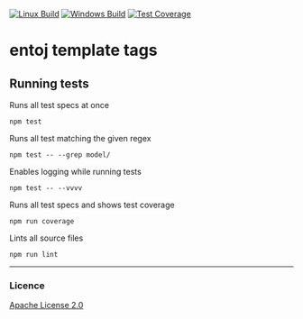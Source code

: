 
[![Linux Build][travis-image]][travis-url]
[![Windows Build][appveyor-image]][appveyor-url]
[![Test Coverage][coveralls-image]][coveralls-url]

# entoj template tags

## Running tests

Runs all test specs at once
```
npm test
```

Runs all test matching the given regex
```
npm test -- --grep model/
```

Enables logging while running tests
```
npm test -- --vvvv
```

Runs all test specs and shows test coverage
```
npm run coverage
```

Lints all source files
```
npm run lint
```

---

### Licence
[Apache License 2.0](LICENCE)

[travis-image]: https://img.shields.io/travis/entoj/entoj-template-tags/master.svg?label=linux
[travis-url]: https://travis-ci.org/entoj/entoj-template-tags
[appveyor-image]: https://img.shields.io/appveyor/ci/ChristianAuth/entoj-template-tags/master.svg?label=windows
[appveyor-url]: https://ci.appveyor.com/project/ChristianAuth/entoj-template-tags
[coveralls-image]: https://img.shields.io/coveralls/entoj/entoj-template-tags/master.svg
[coveralls-url]: https://coveralls.io/r/entoj/entoj-template-tags?branch=master
